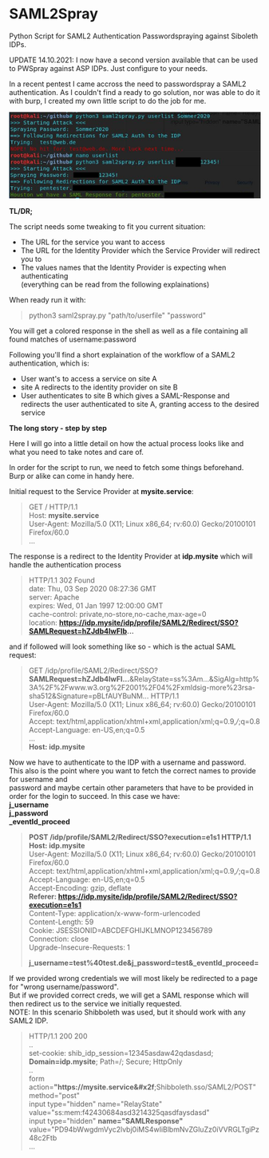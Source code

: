 # SAML2Spray
Python Script for SAML2 Authentication Passwordspraying against Siboleth IDPs.  

UPDATE 14.10.2021: I now have a second version available that can be used to PWSpray against ASP IDPs. Just configure to your needs.  
  
In a recent pentest I came accross the need to passwordspray a SAML2 authentication.
As I couldn't find a ready to go solution, nor was able to do it with burp, I created my own little script to do the job for me.

<img src="./img/SAML2pwspray.jpg">  

**TL/DR;**  

The script needs some tweaking to fit you current situation:  
- The URL for the service you want to access  
- The URL for the Identity Provider which the Service Provider will redirect you to  
- The values names that the Identity Provider is expecting when authenticating  
(everything can be read from the following explainations)  

When ready run it with:  
>python3 saml2spray.py "path/to/userfile" "password"  

You will get a colored response in the shell as well as a file containing all found matches of username:password  

Following you'll find a short explaination of the workflow of a SAML2 authentication, which is:
- User want's to access a service on site A
- site A redirects to the identity provider on site B
- User authenticates to site B which gives a SAML-Response and redirects the user authenticated to site A, granting access to the desired service
  
**The long story - step by step**  

Here I will go into a little detail on how the actual process looks like and what you need to take notes and care of.  

In order for the script to run, we need to fetch some things beforehand. Burp or alike can come in handy here.
  
Initial request to the Service Provider at **mysite.service**:
  
>GET / HTTP/1.1  
>Host: **mysite.service**  
>User-Agent: Mozilla/5.0 (X11; Linux x86_64; rv:60.0) Gecko/20100101 Firefox/60.0  
>...
  
The response is a redirect to the Identity Provider at **idp.mysite** which will handle the authentication process
  
>HTTP/1.1 302 Found  
>date: Thu, 03 Sep 2020 08:27:36 GMT  
>server: Apache  
>expires: Wed, 01 Jan 1997 12:00:00 GMT  
>cache-control: private,no-store,no-cache,max-age=0  
>location: **https://idp.mysite/idp/profile/SAML2/Redirect/SSO?SAMLRequest=hZJdb4IwFIb...**
  
and if followed will look something like so - which is the actual SAML request:
  
>GET /idp/profile/SAML2/Redirect/SSO?**SAMLRequest=hZJdb4IwFI...**&RelayState=ss%3Am...&SigAlg=http%3A%2F%2Fwww.w3.org%2F2001%2F04%2Fxmldsig-more%23rsa-sha512&Signature=pBLfAUYBuNM... HTTP/1.1  
>User-Agent: Mozilla/5.0 (X11; Linux x86_64; rv:60.0) Gecko/20100101 Firefox/60.0  
>Accept: text/html,application/xhtml+xml,application/xml;q=0.9,*/*;q=0.8  
>Accept-Language: en-US,en;q=0.5  
>...  
>**Host: idp.mysite**  
  
Now we have to authenticate to the IDP with a username and password. This also is the point where you want to fetch the correct names to provide for username and  
password and maybe certain other parameters that have to be provided in order for the login to succeed. In this case we have:  
**j_username  
j_password  
_eventId_proceed**
  
>**POST /idp/profile/SAML2/Redirect/SSO?execution=e1s1 HTTP/1.1  
>Host: idp.mysite**  
>User-Agent: Mozilla/5.0 (X11; Linux x86_64; rv:60.0) Gecko/20100101 Firefox/60.0  
>Accept: text/html,application/xhtml+xml,application/xml;q=0.9,*/*;q=0.8  
>Accept-Language: en-US,en;q=0.5  
>Accept-Encoding: gzip, deflate  
>**Referer: https://idp.mysite/idp/profile/SAML2/Redirect/SSO?execution=e1s1**  
>Content-Type: application/x-www-form-urlencoded  
>Content-Length: 59  
>Cookie: JSESSIONID=ABCDEFGHIJKLMNOP123456789  
>Connection: close  
>Upgrade-Insecure-Requests: 1  
>  
>**j_username=test%40test.de&j_password=test&_eventId_proceed=**  
  
If we provided wrong credentials we will most likely be redirected to a page for "wrong username/password".  
But if we provided correct creds, we will get a SAML response which will then redirect us to the service we initially requested.  
NOTE: In this scenario Shibboleth was used, but it should work with any SAML2 IDP.  
  
>HTTP/1.1 200 200  
>..  
>set-cookie: shib_idp_session=12345asdaw42qdasdasd; **Domain=idp.mysite**; Path=/; Secure; HttpOnly  
>..       
>        form action=**"https&#x3a;&#x2f;&#x2f;mysite.service&#x2f**;Shibboleth.sso&#x2f;SAML2&#x2f;POST" method="post"      
>               input type="hidden" name="RelayState" value="ss&#x3a;mem&#x3a;f42430684asd3214325qasdfaysdasd"                                    
>               input type="hidden" **name="SAMLResponse"** value="PD94bWwgdmVyc2lvbj0iMS4wIiBlbmNvZGluZz0iVVRGLTgiPz48c2Ftb  
>                ...  
